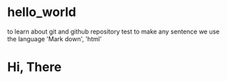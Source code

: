 # hello_world
to learn about git and github repository
test to make any sentence
we use the language 'Mark down', 'html'
<h1> Hi, There </h1>
